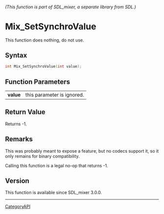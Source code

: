 ###### (This function is part of SDL_mixer, a separate library from SDL.)
# Mix_SetSynchroValue

This function does nothing, do not use.

## Syntax

```c
int Mix_SetSynchroValue(int value);

```

## Function Parameters

|               |                            |
| ------------- | -------------------------- |
| **value**     | this parameter is ignored. |

## Return Value

Returns -1.

## Remarks

This was probably meant to expose a feature, but no codecs support it, so
it only remains for binary compatibility.

Calling this function is a legal no-op that returns -1.

## Version

This function is available since SDL_mixer 3.0.0.

----
[CategoryAPI](CategoryAPI)

